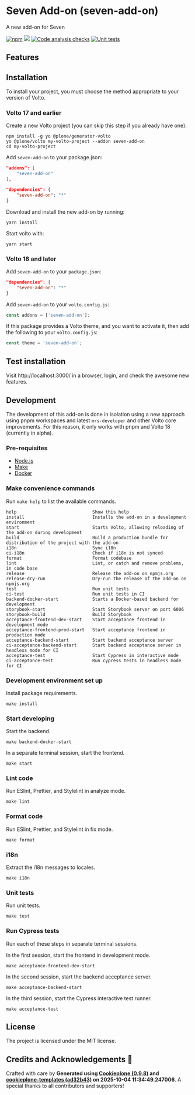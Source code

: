 # Seven Add-on (seven-add-on)

A new add-on for Seven

[![npm](https://img.shields.io/npm/v/seven-add-on)](https://www.npmjs.com/package/seven-add-on)
[![](https://img.shields.io/badge/-Storybook-ff4785?logo=Storybook&logoColor=white&style=flat-square)](https://collective.github.io/seven-add-on/)
[![Code analysis checks](https://github.com/collective/seven-add-on/actions/workflows/code.yml/badge.svg)](https://github.com/collective/seven-add-on/actions/workflows/code.yml)
[![Unit tests](https://github.com/collective/seven-add-on/actions/workflows/unit.yml/badge.svg)](https://github.com/collective/seven-add-on/actions/workflows/unit.yml)

## Features

<!-- List your awesome features here -->

## Installation

To install your project, you must choose the method appropriate to your version of Volto.


### Volto 17 and earlier

Create a new Volto project (you can skip this step if you already have one):

```
npm install -g yo @plone/generator-volto
yo @plone/volto my-volto-project --addon seven-add-on
cd my-volto-project
```

Add `seven-add-on` to your package.json:

```JSON
"addons": [
    "seven-add-on"
],

"dependencies": {
    "seven-add-on": "*"
}
```

Download and install the new add-on by running:

```
yarn install
```

Start volto with:

```
yarn start
```

### Volto 18 and later

Add `seven-add-on` to your `package.json`:

```json
"dependencies": {
    "seven-add-on": "*"
}
```

Add `seven-add-on` to your `volto.config.js`:

```javascript
const addons = ['seven-add-on'];
```

If this package provides a Volto theme, and you want to activate it, then add the following to your `volto.config.js`:

```javascript
const theme = 'seven-add-on';
```

## Test installation

Visit http://localhost:3000/ in a browser, login, and check the awesome new features.


## Development

The development of this add-on is done in isolation using a new approach using pnpm workspaces and latest `mrs-developer` and other Volto core improvements.
For this reason, it only works with pnpm and Volto 18 (currently in alpha).


### Pre-requisites

-   [Node.js](https://6.docs.plone.org/install/create-project.html#node-js)
-   [Make](https://6.docs.plone.org/install/create-project.html#make)
-   [Docker](https://6.docs.plone.org/install/create-project.html#docker)


### Make convenience commands

Run `make help` to list the available commands.

```text
help                             Show this help
install                          Installs the add-on in a development environment
start                            Starts Volto, allowing reloading of the add-on during development
build                            Build a production bundle for distribution of the project with the add-on
i18n                             Sync i18n
ci-i18n                          Check if i18n is not synced
format                           Format codebase
lint                             Lint, or catch and remove problems, in code base
release                          Release the add-on on npmjs.org
release-dry-run                  Dry-run the release of the add-on on npmjs.org
test                             Run unit tests
ci-test                          Run unit tests in CI
backend-docker-start             Starts a Docker-based backend for development
storybook-start                  Start Storybook server on port 6006
storybook-build                  Build Storybook
acceptance-frontend-dev-start    Start acceptance frontend in development mode
acceptance-frontend-prod-start   Start acceptance frontend in production mode
acceptance-backend-start         Start backend acceptance server
ci-acceptance-backend-start      Start backend acceptance server in headless mode for CI
acceptance-test                  Start Cypress in interactive mode
ci-acceptance-test               Run cypress tests in headless mode for CI
```

### Development environment set up

Install package requirements.

```shell
make install
```

### Start developing

Start the backend.

```shell
make backend-docker-start
```

In a separate terminal session, start the frontend.

```shell
make start
```

### Lint code

Run ESlint, Prettier, and Stylelint in analyze mode.

```shell
make lint
```

### Format code

Run ESlint, Prettier, and Stylelint in fix mode.

```shell
make format
```

### i18n

Extract the i18n messages to locales.

```shell
make i18n
```

### Unit tests

Run unit tests.

```shell
make test
```

### Run Cypress tests

Run each of these steps in separate terminal sessions.

In the first session, start the frontend in development mode.

```shell
make acceptance-frontend-dev-start
```

In the second session, start the backend acceptance server.

```shell
make acceptance-backend-start
```

In the third session, start the Cypress interactive test runner.

```shell
make acceptance-test
```

## License

The project is licensed under the MIT license.

## Credits and Acknowledgements 🙏

Crafted with care by **Generated using [Cookieplone (0.9.8)](https://github.com/plone/cookieplone) and [cookieplone-templates (ad32b43)](https://github.com/plone/cookieplone-templates/commit/ad32b438696bdbf993d03a40f3b6a3e7a3d328e7) on 2025-10-04 11:34:49.247006**. A special thanks to all contributors and supporters!
